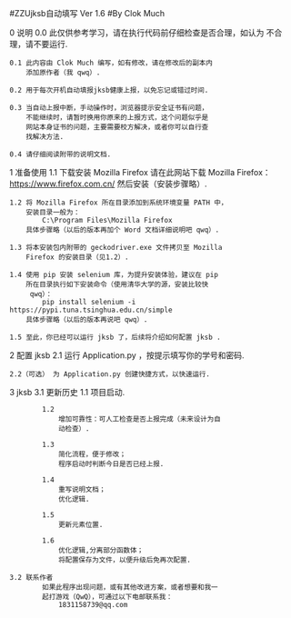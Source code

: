 #ZZUjksb自动填写 Ver 1.6
#By Clok Much

0 说明
    0.0 此仅供参考学习，请在执行代码前仔细检查是否合理，如认为
        不合理，请不要运行.

    0.1 此内容由 Clok Much 编写，如有修改，请在修改后的副本内
        添加原作者（我 qwq）.

    0.2 用于每次开机自动填报jksb健康上报，以免忘记或错过时间.

    0.3 当自动上报中断，手动操作时，浏览器提示安全证书有问题，
        不能继续时，请暂时换用你原来的上报方式，这个问题似乎是
        网站本身证书的问题，主要需要校方解决，或者你可以自行查
        找解决方法.

    0.4 请仔细阅读附带的说明文档.


1 准备使用
    1.1 下载安装 Mozilla Firefox
            请在此网站下载 Mozilla Firefox：
                https://www.firefox.com.cn/
            然后安装（安装步骤略）.
    
    1.2 将 Mozilla Firefox 所在目录添加到系统环境变量 PATH 中，
        安装目录一般为：
            C:\Program Files\Mozilla Firefox
        具体步骤略（以后的版本再加个 Word 文档详细说明吧 qwq）.

    1.3 将本安装包内附带的 geckodriver.exe 文件拷贝至 Mozilla 
        Firefox 的安装目录（见1.2）.

    1.4 使用 pip 安装 selenium 库，为提升安装体验，建议在 pip 
        所在目录执行如下安装命令（使用清华大学的源，安装比较快
         qwq）：
            pip install selenium -i https://pypi.tuna.tsinghua.edu.cn/simple
        具体步骤略（以后的版本再说吧 qwq）.

    1.5 至此，你已经可以运行 jksb 了，后续将介绍如何配置 jksb .

2 配置 jksb
    2.1 运行 Application.py ，按提示填写你的学号和密码.

    2.2（可选） 为 Application.py 创建快捷方式，以快速运行.

3 jksb
    3.1 更新历史
            1.1
                项目启动.

            1.2
                增加可靠性：可人工检查是否上报完成（未来设计为自
                动检查）.

            1.3
                简化流程，便于修改；
                程序启动时判断今日是否已经上报.

            1.4
                重写说明文档；
                优化逻辑.
                
            1.5
                更新元素位置.

            1.6
                优化逻辑,分离部分函数体；
                将配置保存为文件，以便升级后免再次配置.

    3.2 联系作者
            如果此程序出现问题，或有其他改进方案，或者想要和我一
            起打游戏（QwQ），可通过以下电邮联系我：
                1831158739@qq.com
